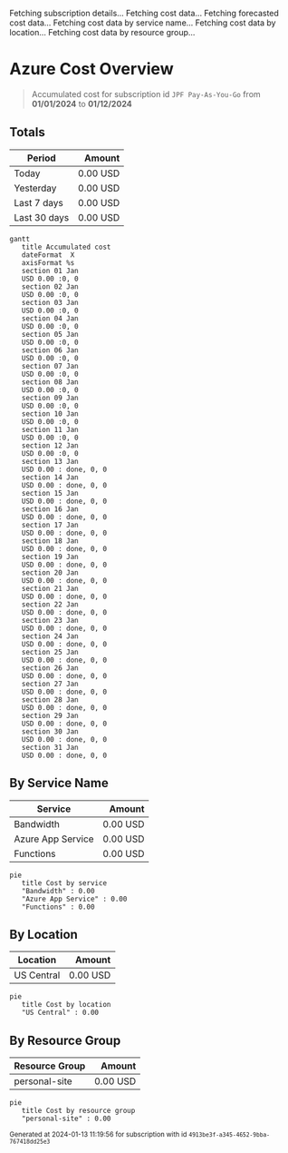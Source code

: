 Fetching subscription details...
Fetching cost data...
Fetching forecasted cost data...
Fetching cost data by service name...
Fetching cost data by location...
Fetching cost data by resource group...
# Azure Cost Overview

> Accumulated cost for subscription id `JPF Pay-As-You-Go` from **01/01/2024** to **01/12/2024**

## Totals

|Period|Amount|
|---|---:|
|Today|0.00 USD|
|Yesterday|0.00 USD|
|Last 7 days|0.00 USD|
|Last 30 days|0.00 USD|

```mermaid
gantt
   title Accumulated cost
   dateFormat  X
   axisFormat %s
   section 01 Jan
   USD 0.00 :0, 0
   section 02 Jan
   USD 0.00 :0, 0
   section 03 Jan
   USD 0.00 :0, 0
   section 04 Jan
   USD 0.00 :0, 0
   section 05 Jan
   USD 0.00 :0, 0
   section 06 Jan
   USD 0.00 :0, 0
   section 07 Jan
   USD 0.00 :0, 0
   section 08 Jan
   USD 0.00 :0, 0
   section 09 Jan
   USD 0.00 :0, 0
   section 10 Jan
   USD 0.00 :0, 0
   section 11 Jan
   USD 0.00 :0, 0
   section 12 Jan
   USD 0.00 :0, 0
   section 13 Jan
   USD 0.00 : done, 0, 0
   section 14 Jan
   USD 0.00 : done, 0, 0
   section 15 Jan
   USD 0.00 : done, 0, 0
   section 16 Jan
   USD 0.00 : done, 0, 0
   section 17 Jan
   USD 0.00 : done, 0, 0
   section 18 Jan
   USD 0.00 : done, 0, 0
   section 19 Jan
   USD 0.00 : done, 0, 0
   section 20 Jan
   USD 0.00 : done, 0, 0
   section 21 Jan
   USD 0.00 : done, 0, 0
   section 22 Jan
   USD 0.00 : done, 0, 0
   section 23 Jan
   USD 0.00 : done, 0, 0
   section 24 Jan
   USD 0.00 : done, 0, 0
   section 25 Jan
   USD 0.00 : done, 0, 0
   section 26 Jan
   USD 0.00 : done, 0, 0
   section 27 Jan
   USD 0.00 : done, 0, 0
   section 28 Jan
   USD 0.00 : done, 0, 0
   section 29 Jan
   USD 0.00 : done, 0, 0
   section 30 Jan
   USD 0.00 : done, 0, 0
   section 31 Jan
   USD 0.00 : done, 0, 0
```

## By Service Name

|Service|Amount|
|---|---:|
|Bandwidth|0.00 USD|
|Azure App Service|0.00 USD|
|Functions|0.00 USD|

```mermaid
pie
   title Cost by service
   "Bandwidth" : 0.00
   "Azure App Service" : 0.00
   "Functions" : 0.00
```

## By Location

|Location|Amount|
|---|---:|
|US Central|0.00 USD|

```mermaid
pie
   title Cost by location
   "US Central" : 0.00
```

## By Resource Group

|Resource Group|Amount|
|---|---:|
|personal-site|0.00 USD|

```mermaid
pie
   title Cost by resource group
   "personal-site" : 0.00
```

<sup>Generated at 2024-01-13 11:19:56 for subscription with id `4913be3f-a345-4652-9bba-767418dd25e3`</sup>
